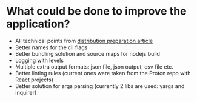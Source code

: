 # What could be done to improve the application?

* All technical points from [distribution preparation article](/docs/distribution-preparation.md)
* Better names for the cli flags
* Better bundling solution and source maps for nodejs build
* Logging with levels
* Multiple extra output formats: json file, json output, csv file etc.
* Better linting rules (current ones were taken from the Proton repo with React projects)
* Better solution for args parsing (currently 2 libs are used: yargs and inquirer)